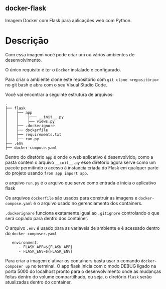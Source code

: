 ## docker-flask

Imagem Docker com Flask para aplicações web com Python.

# Descrição

Com essa imagem você pode criar um ou vários ambientes de desenvolvimento.

O único requisito é ter o `Docker` instalado e configurado.

Para criar o ambiente clone este repositório com `git clone <repositório>` no git bash
e abra com o seu Visual Studio Code.

Você vai encontrar a seguinte estrutura de arquivos:

```
.
├── flask
│    ├── app
│    │    ├─── __init__.py
│    │    ├── views.py
│    ├── .dockerignore
│    ├── dockerfile
│    ├── requirements.txt
│    ├── run.py
├── .env
├── docker-compose.yaml

```

Dentro do diretório `app` é onde o web aplicativo é desenvolvido, como a pasta contem o arquivo `__init__.py`
esse diretório agora serve como um pacote permitindo o acesso à instancia criada do Flask em
qualquer parte do projeto usando `from app import app`.

o arquivo `run.py` é o arquivo que serve como entrada e inicia o aplicativo flask

Os arquivos `dockerfile` são usados para construir as imagens e `docker-compose.yaml`
é o arquivo usado no gerenciamento dos containers.

`.dockerignore` funciona exatamente igual ao `.gitignore` controlando o que será copiado para dentro dos container.

O arquivo `.env` é usado para as variáveis de ambiente e é acessado dentro do `docker-composer.yaml`
    
```
   environment:
      - FLASK_APP=${FLASK_APP}
      - FLASK_ENV=${FLASK_ENV}
```

Para criar a imagem e ativar os containers basta usar o comando `docker-composer up` no terminal.
O app flask inicia com o modo DEBUG ligado na porta 5000 do localhost pronto para o desenvolvimento
onde as mudanças feitas dentro do volume compartilhado, ou seja, o diretório `flask` serão atualizadas
dentro do container.
